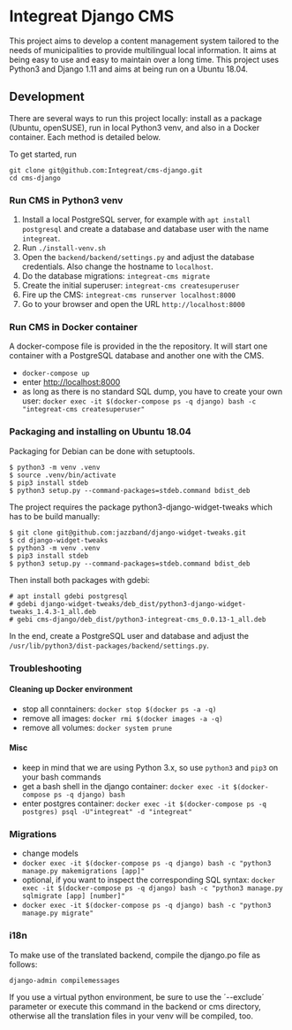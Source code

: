 # Integreat Django CMS
This project aims to develop a content management system tailored to the needs of municipalities to provide multilingual local information. It aims at being easy to use and easy to maintain over a long time. This project uses Python3 and Django 1.11 and aims at being run on a Ubuntu 18.04.

## Development
There are several ways to run this project locally: install as a package (Ubuntu, openSUSE), run in local Python3 venv, and also in a Docker container. Each method is detailed below.

To get started, run
````
git clone git@github.com:Integreat/cms-django.git
cd cms-django
````

### Run CMS in Python3 venv
1. Install a local PostgreSQL server, for example with `apt install postgresql` and create a database and database user with the name `integreat`.
2. Run `./install-venv.sh`
3. Open the `backend/backend/settings.py` and adjust the database credentials. Also change the hostname to `localhost`.
4. Do the database migrations: `integreat-cms migrate`
5. Create the initial superuser: `integreat-cms createsuperuser`
6. Fire up the CMS: `integreat-cms runserver localhost:8000`
7. Go to your browser and open the URL `http://localhost:8000`

### Run CMS in Docker container
A docker-compose file is provided in the the repository. It will start one container with a PostgreSQL database and another one with the CMS.
* `docker-compose up`
* enter [http://localhost:8000](http://localhost:8000)
* as long as there is no standard SQL dump, you have to create your own user: `docker exec -it $(docker-compose ps -q django) bash -c "integreat-cms createsuperuser"`

### Packaging and installing on Ubuntu 18.04
Packaging for Debian can be done with setuptools.
```
$ python3 -m venv .venv
$ source .venv/bin/activate
$ pip3 install stdeb
$ python3 setup.py --command-packages=stdeb.command bdist_deb
```
The project requires the package python3-django-widget-tweaks which has to be build manually:
````
$ git clone git@github.com:jazzband/django-widget-tweaks.git
$ cd django-widget-tweaks
$ python3 -m venv .venv
$ pip3 install stdeb
$ python3 setup.py --command-packages=stdeb.command bdist_deb
````
Then install both packages with gdebi:
````
# apt install gdebi postgresql
# gdebi django-widget-tweaks/deb_dist/python3-django-widget-tweaks_1.4.3-1_all.deb
# gebi cms-django/deb_dist/python3-integreat-cms_0.0.13-1_all.deb
````
In the end, create a PostgreSQL user and database and adjust the `/usr/lib/python3/dist-packages/backend/settings.py`.


### Troubleshooting
#### Cleaning up Docker environment
* stop all conntainers: `docker stop $(docker ps -a -q)`
* remove all images: `docker rmi $(docker images -a -q)`
* remove all volumes: `docker system prune`
#### Misc
* keep in mind that we are using Python 3.x, so use `python3` and `pip3` on your bash commands
* get a bash shell in the django container: `docker exec -it $(docker-compose ps -q django) bash`
* enter postgres container: `docker exec -it $(docker-compose ps -q postgres) psql -U"integreat" -d "integreat"`

### Migrations
* change models
* `docker exec -it $(docker-compose ps -q django) bash -c "python3 manage.py makemigrations [app]"`
* optional, if you want to inspect the corresponding SQL syntax: `docker exec -it $(docker-compose ps -q django) bash -c "python3 manage.py sqlmigrate [app] [number]"`
* `docker exec -it $(docker-compose ps -q django) bash -c "python3 manage.py migrate"`

### i18n
To make use of the translated backend, compile the django.po file as follows:

`django-admin compilemessages`

If you use a virtual python environment, be sure to use the ´--exclude´ parameter or execute this command in the backend or cms directory, otherwise all the translation files in your venv will be compiled, too.

